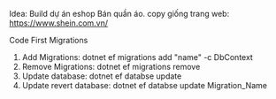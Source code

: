 ﻿Idea: Build dự án eshop Bán quần áo.
copy giống trang web: https://www.shein.com.vn/

Code First Migrations

1. Add Migrations:     dotnet ef migrations add "name" -c DbContext
2. Remove Migrations:  dotnet ef migrations remove
3. Update database:           dotnet ef databse update
4. Update revert database:    dotnet ef databse update Migration_Name